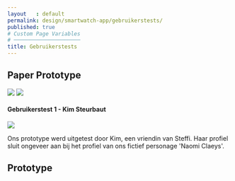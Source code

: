 ```yaml
---
layout   : default
permalink: design/smartwatch-app/gebruikerstests/
published: true
# Custom Page Variables
# ─────────────────────
title: Gebruikerstests
---
```



<div class="container">
<div class="row">
<h2 class="col-12">Paper Prototype</h2>
</div>

<div class="row">
<img src="../../../assets/Images/Proto2.jpg" class='col-5'>
<img src="../../../assets/Images/Proto.jpg" class='col-5'>
</div>



<div class="row">
<h4 class="col-12">Gebruikerstest 1 - Kim Steurbaut</h4>
<img src="../../../assets/Images/33988215_10216506665161965_7722462841587892224_n.jpg" class="col-5">
<p class="col-6">Ons prototype werd uitgetest door Kim, een vriendin van Steffi. 
Haar profiel sluit ongeveer aan bij het profiel van ons fictief personage 'Naomi Claeys'.</p>
</div>



<h2 class="col-12">Prototype</h2>
<a href="https://gdmgent-1718-nmd3.github.io/1718-nmd3-project-dhaenens_boone/#">
</div>